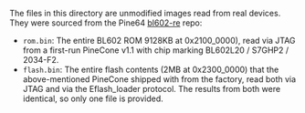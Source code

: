 The files in this directory are unmodified images read from real devices. They were sourced from the Pine64 [bl602-re](https://github.com/pine64/bl602-re) repo:
- `rom.bin`: The entire BL602 ROM 9128KB at 0x2100_0000), read via JTAG from a first-run PineCone v1.1 with chip marking BL602L20 / S7GHP2 / 2034-F2.
- `flash.bin`: The entire flash contents (2MB at 0x2300_0000) that the above-mentioned PineCone shipped with from the factory, read both via JTAG and via the Eflash_loader protocol. The results from both were identical, so only one file is provided.
